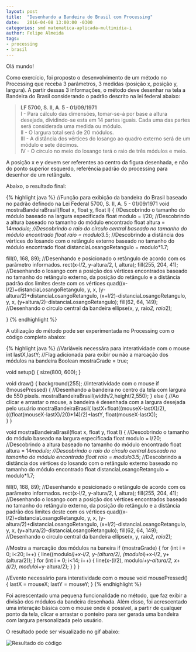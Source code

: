 ```yaml
---
layout: post
title:  "Desenhando a Bandeira do Brasil com Processing"
date:   2016-04-08 13:00:00 -0300
categories: smd matematica-aplicada-multimidia-i
author: Felipe Almeida
tags:
- processing
- brasil
---
```


Olá mundo!

Como exercício, foi proposto o desenvolvimento de um método no Processing que receba 3 parâmetros, 3 medidas (posição x, posição y, largura). A partir dessas 3 informações, o método deve desenhar na tela a Bandeira do Brasil considerando o padrão descrito na lei federal abaixo:

>**LF 5700, S. II, A. 5 - 01/09/1971**  
I - Para cálculo das dimensões, tomar-se-á por base a altura desejada, dividindo-se esta em 14 partes iguais. Cada uma das partes será considerada uma medida ou módulo.  
II - O largura total será de 20 módulos.  
III - A distância dos vértices do losango ao quadro externo será de um módulo e sete décimos.  
IV - O círculo no meio do losango terá o raio de três módulos e meio.

A posição x e y devem ser referentes ao centro da figura desenhada, e não do ponto superior esquerdo, referência padrão do processing para desenhor de um retângulo.  

Abaixo, o resultado final:

{% highlight java %}
//Função para exibição da bandeira do Brasil baseado no padrão definodo na Lei Federal 5700, S. II, A. 5 - 01/09/1971
void mostraBandeiraBrasil(float x, float y, float l) 
{
  //Descobrindo o tamanho do módulo baseado na largura especificada
  float modulo = l/20;
  //Descobrindo a altura baseado no tamanho do módulo encontrado
  float altura = 14*modulo;
  //Descobrindo o raio do círculo central baseado no tamanho do módulo encontrado
  float raio = modulo*3.5;
  //Descobrindo a distância dos vértices do losando com o retângulo externo baseado no tamanho do módulo encontrado
  float distanciaLosangoRetangulo = modulo*1.7;
  
  fill(0, 168, 89);
  //Desenhando e posicionado o retângulo de acordo com os parâmetro informados.
  rect(x-l/2, y-altura/2, l, altura);
  fill(255, 204, 41);
  //Desenhando o losango com a posição dos vértices encontrados baseado no tamanho do retângulo externo, da posição do retângulo e a distância padrão dos limites deste com os vértices
  quad((x-l/2)+distanciaLosangoRetangulo, y, 
        x, (y-altura/2)+distanciaLosangoRetangulo,
       (x+l/2)-distanciaLosangoRetangulo, y, 
        x, (y+altura/2)-distanciaLosangoRetangulo);
  fill(62, 64, 149);
  //Desenhando o circulo central da bandeira
  ellipse(x, y, raio*2, raio*2);
  
}
{% endhighlight %}

A utilização do método pode ser experimentada no Processing com o código completo abaixo:

{% highlight java %}
//Variáveis necessára para interatividade com o mouse
int lastX,lastY;
//Flag adicionada para exibir ou não a marcação dos módulos na bandeira
Boolean mostraGrade = true;

void setup() {
  size(800, 600);
}

void draw() {
  background(255);
  //Interatividade com o mouse
  if (!mousePressed) {
    //Desenhando a bandeira no centro da tela com largura de 550 pixels.
    mostraBandeiraBrasil(width/2,height/2,550);
  } else {
    //Ao clicar e arrastar o mouse, a bandeira é desenhada com a largura desejada pelo usuário
    mostraBandeiraBrasil(
      lastX+float((mouseX-lastX)/2),
      (((float(mouseX-lastX)/20)*14)/2)+lastY,
      float(mouseX-lastX));    
  }
}

void mostraBandeiraBrasil(float x, float y, float l) 
{
  //Descobrindo o tamanho do módulo baseado na largura especificada
  float modulo = l/20;
  //Descobrindo a altura baseado no tamanho do módulo encontrado
  float altura = 14*modulo;
  //Descobrindo o raio do círculo central baseado no tamanho do módulo encontrado
  float raio = modulo*3.5;
  //Descobrindo a distância dos vértices do losando com o retângulo externo baseado no tamanho do módulo encontrado
  float distanciaLosangoRetangulo = modulo*1.7;
  
  fill(0, 168, 89);
  //Desenhando e posicionado o retângulo de acordo com os parâmetro informados.
  rect(x-l/2, y-altura/2, l, altura);
  fill(255, 204, 41);
  //Desenhando o losango com a posição dos vértices encontrados baseado no tamanho do retângulo externo, da posição do retângulo e a distância padrão dos limites deste com os vértices
  quad((x-l/2)+distanciaLosangoRetangulo, y, 
        x, (y-altura/2)+distanciaLosangoRetangulo,
       (x+l/2)-distanciaLosangoRetangulo, y, 
        x, (y+altura/2)-distanciaLosangoRetangulo);
  fill(62, 64, 149);
  //Desenhando o circulo central da bandeira
  ellipse(x, y, raio*2, raio*2);
  
  //Mostra a marcação dos módulos na baneira
  if (mostraGrade) {
    for (int i = 0; i<20; i++) {
      line((modulo*i)+x-l/2, y-(altura/2), (modulo*i)+x-l/2, y+(altura/2));
    }
    for (int i = 0; i<14; i++) {
      line(x-(l/2), modulo*i+y-altura/2, x+(l/2), modulo*i+y-altura/2);
    }
  } 
}

//Evento necessário para interatividade com o mouse
void mousePressed() {
  lastX = mouseX;
  lastY = mouseY;
}
{% endhighlight %}

Foi acrescentado uma pequena funcionalidade no método, que faz exibir a divisão dos módulos da bandeira desenhada. Além disso, foi acrescentado uma interação básica com o mouse onde é possível, a partir de qualquer ponto da tela, clicar e arrastar o ponteiro para ser gerada uma bandeira com largura personalizada pelo usuário.

O resultado pode ser visualizado no gif abaixo:

![Resultado do código](http://i.giphy.com/l3V0dOOW1x2QVC44o.gif)